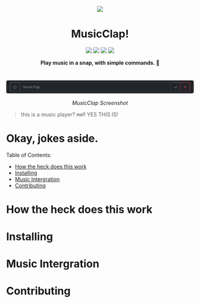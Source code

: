 <p align="center">
  <img src="https://raw.githubusercontent.com/DeveloLongScript/MusicSnap/main/.rm/MusicClap.png" width="150">
</p>
<h1 align="center">MusicClap!</h1>
<p align="center">
  <img src="https://img.shields.io/badge/stage-beta-yellow">
  <img src="https://img.shields.io/badge/music%20support-spotify-brightgreen">
  <img src="https://img.shields.io/badge/language-javascript-informational">
  <img src="https://img.shields.io/badge/framework-electron-green">
</p>
<p align="center">
  <strong>Play music in a snap, with simple commands. 🫰 </strong>
</p>

# 
<p align="center">
  <img src="https://raw.githubusercontent.com/DeveloLongScript/MusicClap/main/.rm/Screenshot%202023-02-11%20123839.png" width="600">
</p>

<p align="center">
  <em>MusicClap Screenshot</em>
</p>

> this is a music player? ~~no?~~ YES THIS IS!

# Okay, jokes aside.
Table of Contents:
* [How the heck does this work](https://github.com/DeveloLongScript/MusicClap#how-the-heck-does-this-work)
* [Installing](https://github.com/DeveloLongScript/MusicClap/edit/main/README.md#installing)
* [Music Intergration](https://github.com/DeveloLongScript/MusicClap/edit/main/README.md#music-intergration)
* [Contributing](https://github.com/DeveloLongScript/MusicClap/edit/main/README.md#contributing)

# How the heck does this work

# Installing

# Music Intergration

# Contributing
